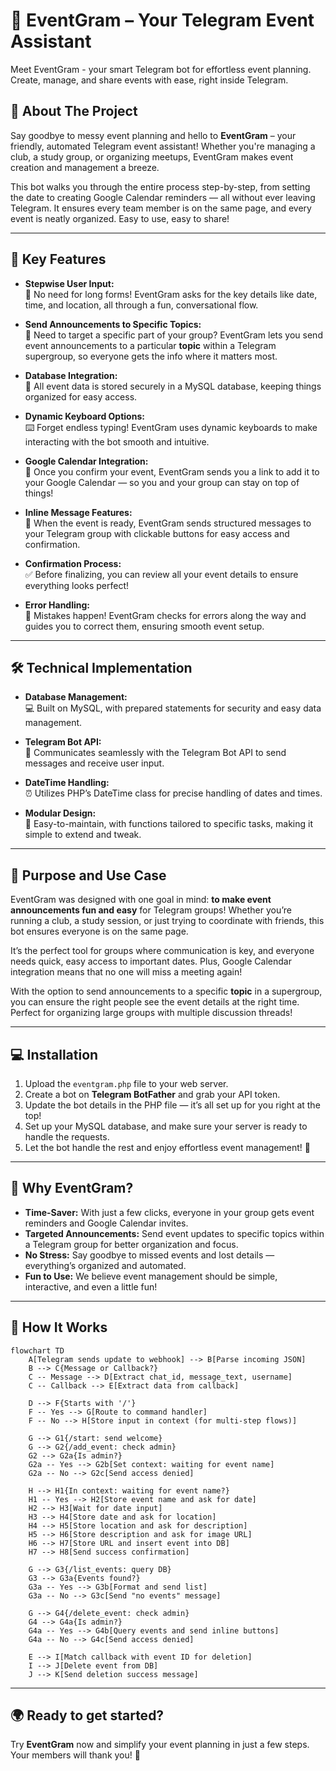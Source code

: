 # 📅 EventGram – Your Telegram Event Assistant

Meet EventGram - your smart Telegram bot for effortless event planning. Create, manage, and share events with ease, right inside Telegram.

## 🚀 About The Project

Say goodbye to messy event planning and hello to **EventGram** – your friendly, automated Telegram event assistant! Whether you're managing a club, a study group, or organizing meetups, EventGram makes event creation and management a breeze.

This bot walks you through the entire process step-by-step, from setting the date to creating Google Calendar reminders — all without ever leaving Telegram. It ensures every team member is on the same page, and every event is neatly organized. Easy to use, easy to share!

---

## 🌟 Key Features

- **Stepwise User Input:**  
  📝 No need for long forms! EventGram asks for the key details like date, time, and location, all through a fun, conversational flow.  

- **Send Announcements to Specific Topics:**  
  📣 Need to target a specific part of your group? EventGram lets you send event announcements to a particular **topic** within a Telegram supergroup, so everyone gets the info where it matters most.

- **Database Integration:**  
  💾 All event data is stored securely in a MySQL database, keeping things organized for easy access.

- **Dynamic Keyboard Options:**  
  ⌨️ Forget endless typing! EventGram uses dynamic keyboards to make interacting with the bot smooth and intuitive.

- **Google Calendar Integration:**  
  📅 Once you confirm your event, EventGram sends you a link to add it to your Google Calendar — so you and your group can stay on top of things!

- **Inline Message Features:**  
  📲 When the event is ready, EventGram sends structured messages to your Telegram group with clickable buttons for easy access and confirmation.

- **Confirmation Process:**  
  ✅ Before finalizing, you can review all your event details to ensure everything looks perfect!

- **Error Handling:**  
  🚧 Mistakes happen! EventGram checks for errors along the way and guides you to correct them, ensuring smooth event setup.

---

## 🛠️ Technical Implementation

- **Database Management:**  
  💻 Built on MySQL, with prepared statements for security and easy data management.

- **Telegram Bot API:**  
  🤖 Communicates seamlessly with the Telegram Bot API to send messages and receive user input.

- **DateTime Handling:**  
  ⏰ Utilizes PHP’s DateTime class for precise handling of dates and times.

- **Modular Design:**  
  🔧 Easy-to-maintain, with functions tailored to specific tasks, making it simple to extend and tweak.

---

## 🎯 Purpose and Use Case

EventGram was designed with one goal in mind: **to make event announcements fun and easy** for Telegram groups! Whether you’re running a club, a study session, or just trying to coordinate with friends, this bot ensures everyone is on the same page.

It’s the perfect tool for groups where communication is key, and everyone needs quick, easy access to important dates. Plus, Google Calendar integration means that no one will miss a meeting again! 

With the option to send announcements to a specific **topic** in a supergroup, you can ensure the right people see the event details at the right time. Perfect for organizing large groups with multiple discussion threads!

---

## 💻 Installation

1. Upload the `eventgram.php` file to your web server.  
2. Create a bot on **Telegram BotFather** and grab your API token.  
3. Update the bot details in the PHP file — it’s all set up for you right at the top!  
4. Set up your MySQL database, and make sure your server is ready to handle the requests.  
5. Let the bot handle the rest and enjoy effortless event management! 🎉

---

## 🧩 Why EventGram?

- **Time-Saver:** With just a few clicks, everyone in your group gets event reminders and Google Calendar invites.
- **Targeted Announcements:** Send event updates to specific topics within a Telegram group for better organization and focus.
- **No Stress:** Say goodbye to missed events and lost details — everything’s organized and automated.
- **Fun to Use:** We believe event management should be simple, interactive, and even a little fun!

---

## 🧬 How It Works

```mermaid
flowchart TD
    A[Telegram sends update to webhook] --> B[Parse incoming JSON]
    B --> C{Message or Callback?}
    C -- Message --> D[Extract chat_id, message_text, username]
    C -- Callback --> E[Extract data from callback]
    
    D --> F{Starts with '/'}
    F -- Yes --> G[Route to command handler]
    F -- No --> H[Store input in context (for multi-step flows)]

    G --> G1{/start: send welcome}
    G --> G2{/add_event: check admin}
    G2 --> G2a{Is admin?}
    G2a -- Yes --> G2b[Set context: waiting for event name]
    G2a -- No --> G2c[Send access denied]

    H --> H1{In context: waiting for event name?}
    H1 -- Yes --> H2[Store event name and ask for date]
    H2 --> H3[Wait for date input]
    H3 --> H4[Store date and ask for location]
    H4 --> H5[Store location and ask for description]
    H5 --> H6[Store description and ask for image URL]
    H6 --> H7[Store URL and insert event into DB]
    H7 --> H8[Send success confirmation]

    G --> G3{/list_events: query DB}
    G3 --> G3a{Events found?}
    G3a -- Yes --> G3b[Format and send list]
    G3a -- No --> G3c[Send "no events" message]

    G --> G4{/delete_event: check admin}
    G4 --> G4a{Is admin?}
    G4a -- Yes --> G4b[Query events and send inline buttons]
    G4a -- No --> G4c[Send access denied]

    E --> I[Match callback with event ID for deletion]
    I --> J[Delete event from DB]
    J --> K[Send deletion success message]
```

---

## 🌍 Ready to get started? 
Try **EventGram** now and simplify your event planning in just a few steps. Your members will thank you! 🎉
